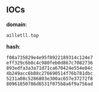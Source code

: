 
## IOCs

__domain__:

```text
ailletll.top
```
__hash__:

```text
f08a735829e4e95f8922189314c124e7
eff329c6b8c4c980feb0d867c7082736
893edfa3a3a71d71ca670424e554e04c
4b249acc6b88c276690514f76b781dbc
5231a08c5286803e300ac657e37272f8
80961850786d6531f075b8a6f9a756ad
```